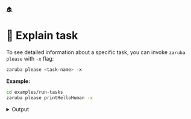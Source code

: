 <!--startTocHeader-->
[🏠](README.md)
# 🔎 Explain task
<!--endTocHeader-->

To see detailed information about a specific task, you can invoke `zaruba please` with `-x` flag:

```bash
zaruba please <task-name> -x
```

__Example:__


```bash
cd examples/run-tasks
zaruba please printHelloHuman -x
```
 
<details>
<summary>Output</summary>
 
```````
## Information

File Location:

    /home/gofrendi/zaruba/docs/examples/run-tasks/index.zaruba.yaml

Should Sync Env:

    false

Type:

    simple


## Start

* `bash`
* `-c`
* `echo ${GREETINGS} ${ZARUBA_INPUT_HUMAN_NAME}`


## Inputs


### Inputs.humanName

Prompt:

    Your name

Default Value:

    human

Secret:

    false


## Envs


### Envs.GREETINGS

From:

    GREETINGS

Default:

    hello
```````
</details>



<!--startTocSubtopic-->
<!--endTocSubtopic-->